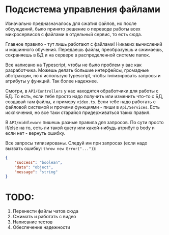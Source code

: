 # Подсистема управления файлами

Изначально предназначалось для сжатия файлов, но после обсуждений, было принято решение о переводе работы всех микросервисов с файлами в отдельный сервис, то есть сюда.

Главное правило - тут лишь работают с файлами! Никаких вычислений и машинного обучения. Передаешь файлы, преобразуешь и сжимаешь, сохраняешь в БД и на сервере в распределенной системе папок.

Все написано на Typescript, чтобы не было проблем у вас как разработчика. Можешь делать большие интерфейсы, громадные абстракции, но я использую typescript, чтобы типизировать запросы и атрибуты у функций. Так более надежнее.

Смотри, в `API/Controllers` у нас находятся обработчики для работы с БД. То есть, если тебе просто надо получить или изменить что-то с БД, создавай там файлы, к примеру `video.ts`. Если тебе надо работать с файловой системой и прочими функциями - пиши в `Api/Services`. Есть исключения, но все таки старайся придерживаться таких правил.

В `API/middleware` пишешь разные правила для запросов. По сути просто if/else на то, есть ли такой query или какой-нибудь атрибут в body и если нет - вернуть ошибку.

Все запросы типизированы. Следуй им при запросах (если надо вызвать ошибку: `throw new Error("...")`):

```json
{
	"success": "boolean",
	"data": "object",
	"message": "string"
}
```

# TODO:

1. Перенести файлы чатов сюда
2. Сжимать и работать с видео
3. Написание тестов
4. Обеспечение надежности
